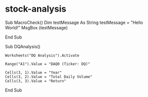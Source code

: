 # stock-analysis
Sub MacroCheck()
  Dim testMessage As String
  testMessage = "Hello World!"
  MsgBox (testMessage)
  
End Sub

Sub DQAnalysis()

    Worksheets("DQ Analysis").Activate
    
    Range("A1").Value = "DAQ0 (Ticker: DQ)"
    
    Cells(3, 1).Value = "Year"
    Cells(3, 2).Value = "Total Daily Volume"
    Cells(3, 3).Value = "Return"
     
End Sub
